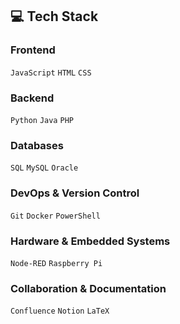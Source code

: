 ## 💻 Tech Stack 

### Frontend
`JavaScript` `HTML` `CSS`

### Backend 
`Python` `Java` `PHP`

### Databases
`SQL` `MySQL` `Oracle`

### DevOps & Version Control
`Git` `Docker` `PowerShell`

### Hardware & Embedded Systems
`Node-RED` `Raspberry Pi`

### Collaboration & Documentation
`Confluence` `Notion` `LaTeX`
